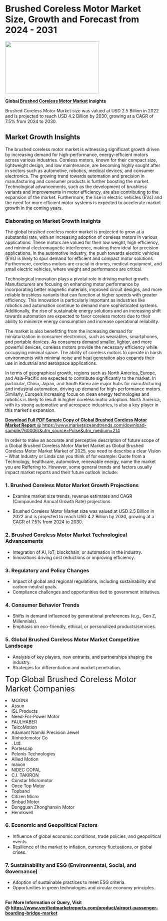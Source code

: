 <H1>Brushed Coreless Motor Market Size, Growth and Forecast from 2024 - 2031</H1><img class="aligncenter size-medium wp-image-584254" src="https://thirdeyenews.in/wp-content/uploads/2024/09/Global-Market-Research-300x168.jpeg" alt="" width="300" height="168" /><p><strong>Global&nbsp;<a href="https://www.marketsizeandtrends.com/download-sample/760006/&amp;utm_source=Pulse&amp;utm_medium=214">Brushed Coreless Motor Market</a> Insights</strong></p><p>Brushed Coreless Motor Market size was valued at USD 2.5 Billion in 2022 and is projected to reach USD 4.2 Billion by 2030, growing at a CAGR of 7.5% from 2024 to 2030.</p><p><h2>Market Growth Insights</h2> <p>The brushed coreless motor market is witnessing significant growth driven by increasing demand for high-performance, energy-efficient motors across various industries. Coreless motors, known for their compact size, lightweight design, and low maintenance, are becoming highly sought after in sectors such as automotive, robotics, medical devices, and consumer electronics. The growing trend towards automation and precision in manufacturing and consumer products is further boosting the market. Technological advancements, such as the development of brushless variants and improvements in motor efficiency, are also contributing to the expansion of the market. Furthermore, the rise in electric vehicles (EVs) and the need for more efficient motor systems is expected to accelerate market growth in the coming years.</p> <p><a href="sample_link_here" target="_blank"></a></p> <h3>Elaborating on Market Growth Insights</h3> <p>The global brushed coreless motor market is projected to grow at a substantial rate, with an increasing adoption of coreless motors in various applications. These motors are valued for their low weight, high efficiency, and minimal electromagnetic interference, making them ideal for precision applications. In the automotive industry, the push towards electric vehicles (EVs) is likely to spur demand for efficient and compact motor solutions. Furthermore, coreless motors are crucial in drones, medical equipment, and small electric vehicles, where weight and performance are critical.</p> <p>Technological innovation plays a pivotal role in driving market growth. Manufacturers are focusing on enhancing motor performance by incorporating better magnetic materials, improved circuit designs, and more reliable brushless variants that can function at higher speeds with greater efficiency. This innovation is particularly important as industries like robotics and automation continue to demand more sophisticated systems. Additionally, the rise of sustainable energy solutions and an increasing shift towards automation are expected to favor coreless motors due to their ability to minimize energy consumption and increase operational reliability.</p> <p>The market is also benefitting from the increasing demand for miniaturization in consumer electronics, such as wearables, smartphones, and portable devices. As consumers demand smaller, lighter, and more powerful devices, coreless motors provide the necessary efficiency while occupying minimal space. The ability of coreless motors to operate in harsh environments with minimal noise and heat generation also expands their use in industrial and aerospace applications.</p> <p>In terms of geographical growth, regions such as North America, Europe, and Asia-Pacific are expected to contribute significantly to the market. In particular, China, Japan, and South Korea are major hubs for manufacturing and industrial automation, driving up demand for high-performance motors. Similarly, Europe’s increasing focus on clean energy technologies and robotics is likely to result in higher coreless motor adoption. North America, with its strong automotive and aerospace industries, is also a key player in this market's expansion.</p> <p><a href="sample_link_here" target="_blank"></a></p> <p><a href="get_more_link_here" target="_blank"></p><p><span class=""><strong>Download Full PDF Sample Copy of Global Brushed Coreless Motor Market Report</strong> @ <a href="https://www.marketsizeandtrends.com/download-sample/760006/&amp;utm_source=Pulse&amp;utm_medium=214" target="_blank">https://www.marketsizeandtrends.com/download-sample/760006/&amp;utm_source=Pulse&amp;utm_medium=214</a></span></p><p>In order to make an accurate and perceptive description of future scope of a Global&nbsp;Brushed Coreless Motor Market Market as Global&nbsp;Brushed Coreless Motor Market Market of 2025, you need to describe a clear Vision &ndash; What Industry or Linda can you think of for example: Quote from a Technology, healthcare, automotive, renewable energy, name the market you are Reffering to. However, some general trends and factors usually impact market reports and their future outlook include:</p><h3>1.&nbsp;<strong>Brushed Coreless Motor Market Growth Projections</strong></h3><ul><li>Examine market size trends, revenue estimates and CAGR (Compounded Annual Growth Rate) projections.</li><li><p>Brushed Coreless Motor Market size was valued at USD 2.5 Billion in 2022 and is projected to reach USD 4.2 Billion by 2030, growing at a CAGR of 7.5% from 2024 to 2030.</p></li></ul><h3>2.&nbsp;<strong>Brushed Coreless Motor Market Technological Advancements</strong></h3><ul><li>Integration of AI, IoT, blockchain, or automation in the industry.</li><li>Innovations driving cost reductions or improving efficiency.</li></ul><h3>3.&nbsp;<strong>Regulatory and Policy Changes</strong></h3><ul><li>Impact of global and regional regulations, including sustainability and carbon-neutral goals.</li><li>Compliance challenges and opportunities tied to government initiatives.</li></ul><h3>4.&nbsp;<strong>Consumer Behavior Trends</strong></h3><ul><li>Shifts in demand influenced by generational preferences (e.g., Gen Z, Millennials).</li><li>Emphasis on eco-friendly, ethical, or personalized products/services.</li></ul><h3>5.&nbsp;<strong>Global Brushed Coreless Motor Market Competitive Landscape</strong></h3><ul><li>Analysis of key players, new entrants, and partnerships shaping the industry.</li><li>Strategies for differentiation and market penetration.</li></ul><p data-pm-slice="1 1 []"><span style="color: inherit; font-family: inherit; font-size: 25px;">Top Global Brushed Coreless Motor Market Companies</span></p><div class="" data-test-id=""><p><li>MOONS</li><li> Assun</li><li> ISL Products</li><li> Need-For-Power Motor</li><li> FAULHABER</li><li> TelcoMotion</li><li> Adamant Namiki Precision Jewel</li><li> Xinhedcmotor Co</li><li>. Ltd.</li><li> Portescap</li><li> Pelonis Technologies</li><li> Allied Motion</li><li> maxon</li><li> NIDEC COPAL</li><li> C.I. TAKIRON</li><li> Constar Micromotor</li><li> Once Top Motor</li><li> Topband</li><li> Citizen Micro</li><li> Sinbad Motor</li><li> Dongguan Zhonghanxin Motor</li><li> Hennkwell</li></p></div><h3>6.&nbsp;<strong>Economic and Geopolitical Factors</strong></h3><ul><li>Influence of global economic conditions, trade policies, and geopolitical events.</li><li>Resilience of the market to inflation, currency fluctuations, or global crises.</li></ul><h3>7.&nbsp;<strong>Sustainability and ESG (Environmental, Social, and Governance)</strong></h3><ul><li>Adoption of sustainable practices to meet ESG criteria.</li><li>Opportunities in green technologies and circular economy principles.</li></ul><h2><strong style="font-size: 14px;">For More Information or Query, Visit @&nbsp;</strong><a style="background-color: #ffffff; font-size: 14px;" href="https://www.marketsizeandtrends.com/report/brushed-coreless-motor-market/" target="_blank">https://www.verifiedmarketreports.com/product/airport-passenger-boarding-bridge-market</a></h2>
